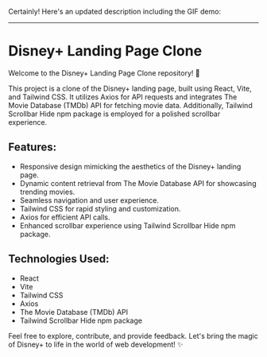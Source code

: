 Certainly! Here's an updated description including the GIF demo:

---

# Disney+ Landing Page Clone

Welcome to the Disney+ Landing Page Clone repository! 🚀

This project is a clone of the Disney+ landing page, built using React, Vite, and Tailwind CSS. It utilizes Axios for API requests and integrates The Movie Database (TMDb) API for fetching movie data. Additionally, Tailwind Scrollbar Hide npm package is employed for a polished scrollbar experience.

## Features:
- Responsive design mimicking the aesthetics of the Disney+ landing page.
- Dynamic content retrieval from The Movie Database API for showcasing trending movies.
- Seamless navigation and user experience.
- Tailwind CSS for rapid styling and customization.
- Axios for efficient API calls.
- Enhanced scrollbar experience using Tailwind Scrollbar Hide npm package.

## Technologies Used:
- React
- Vite
- Tailwind CSS
- Axios
- The Movie Database (TMDb) API
- Tailwind Scrollbar Hide npm package

Feel free to explore, contribute, and provide feedback. Let's bring the magic of Disney+ to life in the world of web development! ✨

